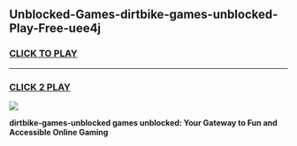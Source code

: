 
## Unblocked-Games-dirtbike-games-unblocked-Play-Free-uee4j
<h3>
<a href="https://premium76.site?title=dirtbike-games-unblocked&ref=20A">CLICK TO PLAY</a></h3>
<hr>

<h3>
<a href="https://premium76.site?title=dirtbike-games-unblocked&ref=20A">CLICK 2 PLAY</a>
  
</h3>

<a href="https://premium76.site?title=dirtbike-games-unblocked&ref=20A"><img src="https://clearcache.store/games.png"></a>


**dirtbike-games-unblocked games unblocked: Your Gateway to Fun and Accessible Online Gaming**
